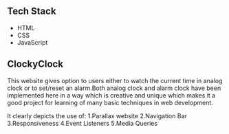 ## Tech Stack
- HTML
- CSS
- JavaScript 

## ClockyClock
This website gives option to users either to watch the current time in analog clock or to set/reset an alarm.Both analog clock and alarm clock have been implemented here in a way which is creative and unique which makes it a good project for learning of many basic techniques in web development.

It clearly depicts the use of:
1.Parallax website
2.Navigation Bar
3.Responsiveness
4.Event Listeners
5.Media Queries

